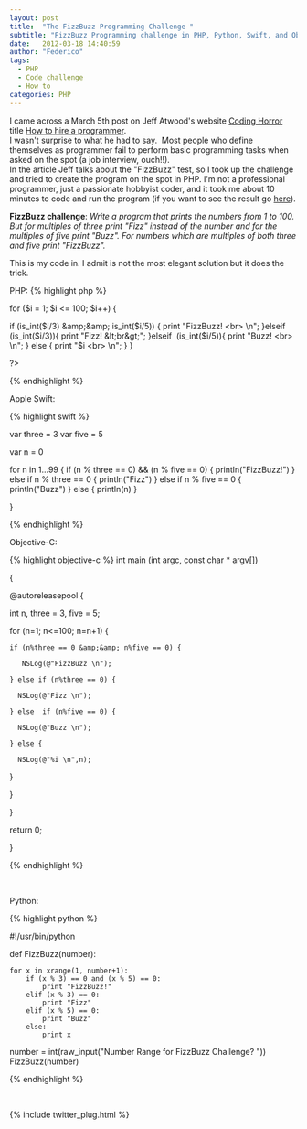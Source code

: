 ```yaml
---
layout: post
title:  "The FizzBuzz Programming Challenge "
subtitle: "FizzBuzz Programming challenge in PHP, Python, Swift, and Objective-C"
date:   2012-03-18 14:40:59
author: "Federico"
tags:
  - PHP
  - Code challenge
  - How to
categories: PHP
---
```


I came across a March 5th post on Jeff Atwood's website <a title="Coding Horror" href="http://www.codinghorror.com" target="_blank">Coding Horror</a> title <a title="How to Hire a programmer" href="http://www.codinghorror.com/blog/2012/03/how-to-hire-a-programmer.html" target="_blank">How to hire a programmer</a>. <br>
I wasn't surprise to what he had to say.  Most people who define themselves as programmer fail to perform basic programming tasks when asked on the spot (a job interview, ouch!!). <br>
In the article Jeff talks about the "FizzBuzz" test, so I took up the challenge and tried to create the program on the spot in PHP. I'm not a professional programmer, just a passionate hobbyist coder, and it took me about 10 minutes to code and run the program (if you want to see the result go <a title="FizzBuzz" href="http://www.paini.org/federico/fizzbuzz.php">here</a>).

<strong>FizzBuzz challenge</strong>: <em>Write a program that prints the numbers from 1 to 100. But for multiples of three print "Fizz" instead of the number and for the multiples of five print "Buzz". For numbers which are multiples of both three and five print "FizzBuzz".</em>

This is my code in. I admit is not the most elegant solution but it does the trick.

PHP:
{% highlight php %}

for ($i = 1; $i &lt;= 100; $i++) {

  if (is_int($i/3) &amp;&amp; is_int($i/5)) {
      print "FizzBuzz! &lt;br&gt; \n";
  }elseif (is_int($i/3)){
      print "Fizz! &lt;br&gt;";
  }elseif  (is_int($i/5)){
      print "Buzz! &lt;br&gt; \n";
  } else {
      print "$i &lt;br&gt; \n";
  }
}

?&gt;

{% endhighlight %}
&nbsp;

Apple Swift:

{% highlight swift %}

var three = 3
var five = 5

var n = 0

for n in 1...99 {
    if (n % three == 0) &amp;&amp; (n % five == 0) {
        println("FizzBuzz!")
    } else if n % three == 0 {
        println("Fizz")
    } else if n % five  == 0 {
        println("Buzz")
    } else {
        println(n)
    }
    
}

{% endhighlight %}
&nbsp;

Objective-C:

{% highlight objective-c %}
int main (int argc, const char * argv[])
 
{
 
 @autoreleasepool {
 
  int n, three = 3, five = 5;
 
  for (n=1; n&lt;=100; n=n+1) {
 
    if (n%three == 0 &amp;&amp; n%five == 0) {
 
       NSLog(@"FizzBuzz \n");
 
    } else if (n%three == 0) {
 
      NSLog(@"Fizz \n");
 
    } else  if (n%five == 0) {
 
      NSLog(@"Buzz \n");
 
    } else {
 
      NSLog(@"%i \n",n);
 
   }
 
 }
 
}
 
return 0;
 
}

{% endhighlight %}

&nbsp;

Python:

{% highlight python %}

#!/usr/bin/python

def FizzBuzz(number):

	for x in xrange(1, number+1):
		if (x % 3) == 0 and (x % 5) == 0:
			print "FizzBuzz!"
		elif (x % 3) == 0:
			print "Fizz"
		elif (x % 5) == 0:
			print "Buzz"
		else:
			print x

number = int(raw_input("Number Range for FizzBuzz Challenge? "))
FizzBuzz(number)

{% endhighlight %}
&nbsp;

<p>&nbsp;</p>
{% include twitter_plug.html %}